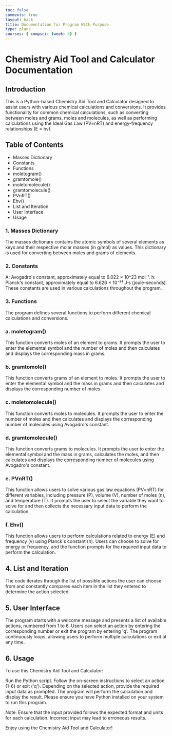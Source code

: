 ```yaml
---
toc: false
comments: true
layout: hack
title: Documentation for Program With Purpose
type: plans
courses: { compsci: {week: 4} }
---
```

# Chemistry Aid Tool and Calculator Documentation
## Introduction
This is a Python-based Chemistry Aid Tool and Calculator designed to assist users with various chemical calculations and conversions. It provides functionality for common chemical calculations, such as converting between moles and grams, moles and molecules, as well as performing calculations using the Ideal Gas Law (PV=nRT) and energy-frequency relationships (E = hv).

## Table of Contents
- Masses Dictionary
- Constants
- Functions
- moletogram()
- gramtomole()
- moletomolecule()
- gramtomolecule()
- PVnRT()
- Ehv()
- List and Iteration
- User Interface
- Usage


### 1. Masses Dictionary
The masses dictionary contains the atomic symbols of several elements as keys and their respective molar masses (in g/mol) as values. This dictionary is used for converting between moles and grams of elements.



### 2. Constants
A: Avogadro's constant, approximately equal to 6.022 × 10^23 mol⁻¹.
h: Planck's constant, approximately equal to 6.626 × 10⁻³⁴ J·s (joule-seconds).
These constants are used in various calculations throughout the program.


### 3. Functions
The program defines several functions to perform different chemical calculations and conversions.



### a. moletogram()
This function converts moles of an element to grams. It prompts the user to enter the elemental symbol and the number of moles and then calculates and displays the corresponding mass in grams.

### b. gramtomole()
This function converts grams of an element to moles. It prompts the user to enter the elemental symbol and the mass in grams and then calculates and displays the corresponding number of moles.



### c. moletomolecule()
This function converts moles to molecules. It prompts the user to enter the number of moles and then calculates and displays the corresponding number of molecules using Avogadro's constant.


### d. gramtomolecule()
This function converts grams to molecules. It prompts the user to enter the elemental symbol and the mass in grams, calculates the moles, and then calculates and displays the corresponding number of molecules using Avogadro's constant.



### e. PVnRT()
This function allows users to solve various gas law equations (PV=nRT) for different variables, including pressure (P), volume (V), number of moles (n), and temperature (T). It prompts the user to select the variable they want to solve for and then collects the necessary input data to perform the calculation.



### f. Ehv()
This function allows users to perform calculations related to energy (E) and frequency (v) using Planck's constant (h). Users can choose to solve for energy or frequency, and the function prompts for the required input data to perform the calculation.


## 4. List and Iteration
The code iterates through the list of possible actions the user can choose from and constantly compares each item in the list they entered to determine the action selected.


## 5. User Interface
The program starts with a welcome message and presents a list of available actions, numbered from 1 to 6. Users can select an action by entering the corresponding number or exit the program by entering 'q'. The program continuously loops, allowing users to perform multiple calculations or exit at any time.


## 6. Usage
To use this Chemistry Aid Tool and Calculator:

Run the Python script.
Follow the on-screen instructions to select an action (1-6) or exit ('q').
Depending on the selected action, provide the required input data as prompted.
The program will perform the calculation and display the result.
Please ensure you have Python installed on your system to run this program.

Note: Ensure that the input provided follows the expected format and units for each calculation. Incorrect input may lead to erroneous results.

Enjoy using the Chemistry Aid Tool and Calculator!